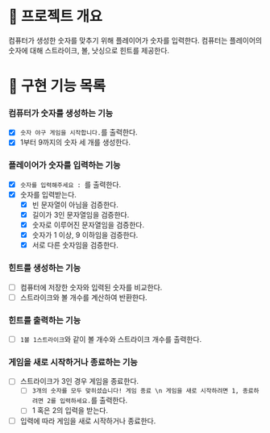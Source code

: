 # 💪 프로젝트 개요

컴퓨터가 생성한 숫자를 맞추기 위해 플레이어가 숫자를 입력한다.
컴퓨터는 플레이어의 숫자에 대해 스트라이크, 볼, 낫싱으로 힌트를 제공한다.

# 📝 구현 기능 목록

### 컴퓨터가 숫자를 생성하는 기능

- [x] `숫자 야구 게임을 시작합니다.`를 출력한다.
- [x] 1부터 9까지의 숫자 세 개를 생성한다.

### 플레이어가 숫자를 입력하는 기능

- [x] `숫자를 입력해주세요 : `를 출력한다.
- [x] 숫자를 입력받는다.
    - [x] 빈 문자열이 아님을 검증한다.
    - [x] 길이가 3인 문자열임을 검증한다.
    - [x] 숫자로 이루어진 문자열임을 검증한다.
    - [x] 숫자가 1 이상, 9 이하임을 검증한다.
    - [x] 서로 다른 숫자임을 검증한다.

### 힌트를 생성하는 기능

- [ ] 컴퓨터에 저장한 숫자와 입력된 숫자를 비교한다.
- [ ] 스트라이크와 볼 개수를 계산하여 반환한다.

### 힌트를 출력하는 기능

- [ ] `1볼 1스트라이크`와 같이 볼 개수와 스트라이크 개수를 출력한다.

### 게임을 새로 시작하거나 종료하는 기능

- [ ] 스트라이크가 3인 경우 게임을 종료한다.
    - [ ] `3개의 숫자를 모두 맞히셨습니다! 게임 종료 \n 게임을 새로 시작하려면 1, 종료하려면 2를 입력하세요.`를 출력한다.
    - [ ] 1 혹은 2의 입력을 받는다.
- [ ] 입력에 따라 게임을 새로 시작하거나 종료한다.
